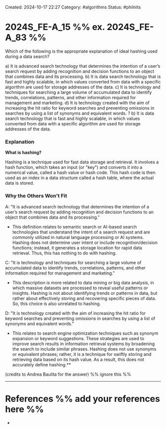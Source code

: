 Created: 2024-10-17 22:27
Category: #algorithms
Status: #philnits



# 2024S_FE-A_15 %% ex. 2024S_FE-A_83 %%

Which of the following is the appropriate explanation of ideal hashing used during a data search?

a) It is advanced search technology that determines the intention of a user’s search request by adding recognition and decision functions to an object that combines data and its processing.
b) It is data search technology that is fast and highly scalable, in which values converted from data with a specific algorithm are used for storage addresses of the data.
c) It is technology and techniques for searching a large volume of accumulated data to identify trends, correlations, patterns, and other information required for management and marketing.
d) It is technology created with the aim of increasing the hit ratio for keyword searches and preventing omissions in searches by using a list of synonyms and equivalent words.
?
b) It is data search technology that is fast and highly scalable, in which values converted from data with a specific algorithm are used for storage addresses of the data.
### Explanation


**What is hashing?**

Hashing is a technique used for fast data storage and retrieval. It involves a hash function, which takes an input (or "key") and converts it into a numerical value, called a hash value or hash code. This hash code is then used as an index in a data structure called a hash table, where the actual data is stored.

### Why the Others Won't Fit

A: "It is advanced search technology that determines the intention of a user’s search request by adding recognition and decision functions to an object that combines data and its processing."

- This definition relates to semantic search or AI-based search technologies that understand the intent of a search request and are commonly utilized in natural language processing or AI systems. Hashing does not determine user intent or include recognition/decision functions; instead, it generates a storage location for rapid data retrieval. Thus, this has nothing to do with hashing.

 C: "It is technology and techniques for searching a large volume of accumulated data to identify trends, correlations, patterns, and other information required for management and marketing."

- This description is more related to data mining or big data analysis, in which massive datasets are processed to reveal useful patterns or insights. Hashing is not about identifying trends or patterns in data, but rather about effectively storing and recovering specific pieces of data. So, this choice is also unrelated to hashing.

D: "It is technology created with the aim of increasing the hit ratio for keyword searches and preventing omissions in searches by using a list of synonyms and equivalent words."

- This relates to search engine optimization techniques such as synonym expansion or keyword suggestions. These strategies are used to improve search results in information retrieval systems by broadening the search to include similar phrases. Hashing does not use synonyms or equivalent phrases; rather, it is a technique for swiftly storing and retrieving data based on its hash value. As a result, this does not accurately define hashing.**


(credits to Andrea Baulita for the answer)
%% ignore this %%
<!--SR:!2025-02-28,8,250-->
---









# References %% add your references here %%
- 